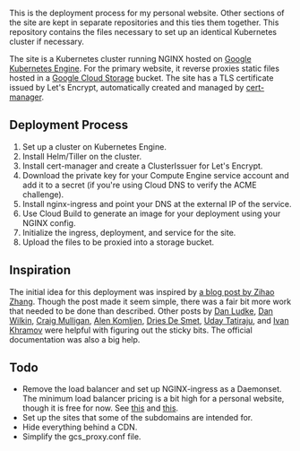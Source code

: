This is the deployment process for my personal website. Other sections of the site are kept in separate repositories and this ties them together. This repository contains the files necessary to set up an identical Kubernetes cluster if necessary.

The site is a Kubernetes cluster running NGINX hosted on [Google Kubernetes Engine](https://cloud.google.com/kubernetes-engine/). For the primary website, it reverse proxies static files hosted in a [Google Cloud Storage](https://cloud.google.com/storage/) bucket. The site has a TLS certificate issued by Let's Encrypt, automatically created and managed by [cert-manager](https://github.com/jetstack/cert-manager).

## Deployment Process

1. Set up a cluster on Kubernetes Engine.
2. Install Helm/Tiller on the cluster.
3. Install cert-manager and create a ClusterIssuer for Let's Encrypt.
4. Download the private key for your Compute Engine service account and add it to a secret (if you're using Cloud DNS to verify the ACME challenge).
5. Install nginx-ingress and point your DNS at the external IP of the service.
6. Use Cloud Build to generate an image for your deployment using your NGINX config.
7. Initialize the ingress, deployment, and service for the site.
8. Upload the files to be proxied into a storage bucket.

## Inspiration

The initial idea for this deployment was inspired by [a blog post by Zihao Zhang](https://zihao.me/post/hosting-static-website-with-kubernetes-and-google-cloud-storage/). Though the post made it seem simple, there was a fair bit more work that needed to be done than described. Other posts by [Dan Ludke](https://danrl.com/blog/2017/my-blog-on-kubernetes/), [Dan Wilkin](https://medium.com/google-cloud/kubernetes-w-lets-encrypt-cloud-dns-c888b2ff8c0e), [Craig Mulligan](https://medium.com/@hobochild/installing-cert-manager-on-a-gcloud-k8s-cluster-d379223f43ff), [Alen Komljen](https://akomljen.com/get-automatic-https-with-lets-encrypt-and-kubernetes-ingress/), [Dries De Smet](https://medium.com/google-cloud/setting-up-google-cloud-with-kubernetes-nginx-ingress-and-lets-encrypt-certmanager-bf134b7e406e), [Uday Tatiraju](https://dzone.com/articles/secure-your-kubernetes-services-using-cert-manager), and [Ivan Khramov](https://medium.com/containerum/how-to-launch-nginx-ingress-and-cert-manager-in-kubernetes-55b182a80c8f) were helpful with figuring out the sticky bits. The official documentation was also a big help.

## Todo

- Remove the load balancer and set up NGINX-ingress as a Daemonset. The minimum load balancer pricing is a bit high for a personal website, though it is free for now. See [this](https://akomljen.com/aws-cost-savings-by-utilizing-kubernetes-ingress-with-classic-elb/) and [this](https://medium.com/containerum/how-to-launch-nginx-ingress-and-cert-manager-in-kubernetes-55b182a80c8f).
- Set up the sites that some of the subdomains are intended for.
- Hide everything behind a CDN.
- Simplify the gcs_proxy.conf file.


